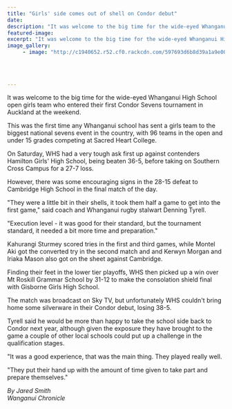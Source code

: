 ```yaml
---
title: "Girls' side comes out of shell on Condor debut"
date: 
description: "It was welcome to the big time for the wide-eyed Whanganui High School open girls team who entered their first Condor Sevens tournament in Auckland at the weekend..."
featured-image: 
excerpt: "It was welcome to the big time for the wide-eyed Whanganui High School open girls team who entered their first Condor Sevens tournament in Auckland at the weekend."
image_gallery:
	 - image: "http://c1940652.r52.cf0.rackcdn.com/597693d6b8d39a1a9e000af1/team-photo-of-backs-WHS.jpg"
	
	
	
	
---
```


<p>It was welcome to the big time for the wide-eyed Whanganui High School open girls team who entered their first Condor Sevens tournament in Auckland at the weekend.</p>
<p>This was the first time any Whanganui school has sent a girls team to the biggest national sevens event in the country, with 96 teams in the open and under 15 grades competing at Sacred Heart College.</p>
<p>On Saturday, WHS had a very tough ask first up against contenders Hamilton Girls' High School, being beaten 36-5, before taking on Southern Cross Campus for a 27-7 loss.</p>
<p>However, there was some encouraging signs in the 28-15 defeat to Cambridge High School in the final match of the day.</p>
<p>"They were a little bit in their shells, it took them half a game to get into the first game," said coach and Whanganui rugby stalwart Denning Tyrell.</p>
<p>"Execution level - it was good for their standard, but the tournament standard, it needed a bit more time and preparation."</p>
<p>Kahurangi Sturmey scored tries in the first and third games, while Montel Aki got the converted try in the second match and and Kerwyn Morgan and Iriaka Mason also got on the sheet against Cambridge.</p>
<p>Finding their feet in the lower tier playoffs, WHS then picked up a win over Mt Roskill Grammar School by 31-12 to make the consolation shield final with Gisborne Girls High School.</p>
<p>The match was broadcast on Sky TV, but unfortunately WHS couldn't bring home some silverware in their Condor debut, losing 38-5.</p>
<p>Tyrell said he would be more than happy to take the school side back to Condor next year, although given the exposure they have brought to the game a couple of other local schools could put up a challenge in the qualification stages.</p>
<p>"It was a good experience, that was the main thing. They played really well.</p>
<p>"They put their hand up with the amount of time given to take part and prepare themselves."</p>
<p class="clear syndicator"><em>By Jared Smith</em><br /><em>Wanganui Chronicle&nbsp;</em></p>

